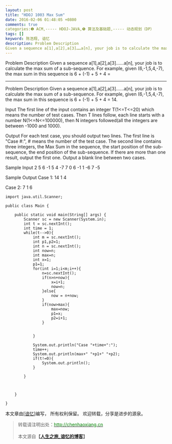 ```yaml
---
layout: post
title: "HDOJ 1003 Max Sum"
date: 2016-02-06 01:48:05 +0800
comments: true
categories:❶ ACM,----- HDOJ-JAVA,❺ 算法及基础题,----- 动态规划（DP）
tags: []
keyword: 陈浩翔, 谙忆
description: Problem Description 
Given a sequence a[1],a[2],a[3]……a[n], your job is to calculate the max sum of a sub-sequence. For example, given (6,-1,5,4,-7), the max sum in this sequence is 6 + (-1) + 5 + 4 = 
---
```



Problem Description 
Given a sequence a[1],a[2],a[3]……a[n], your job is to calculate the max sum of a sub-sequence. For example, given (6,-1,5,4,-7), the max sum in this sequence is 6 + (-1) + 5 + 4 =
<!-- more -->
----------

Problem Description
Given a sequence a[1],a[2],a[3]......a[n], your job is to calculate the max sum of a sub-sequence. For example, given (6,-1,5,4,-7), the max sum in this sequence is 6 + (-1) + 5 + 4 = 14.

 

Input
The first line of the input contains an integer T(1<=T<=20) which means the number of test cases. Then T lines follow, each line starts with a number N(1<=N<=100000), then N integers followed(all the integers are between -1000 and 1000).

 

Output
For each test case, you should output two lines. The first line is "Case #:", # means the number of the test case. The second line contains three integers, the Max Sum in the sequence, the start position of the sub-sequence, the end position of the sub-sequence. If there are more than one result, output the first one. Output a blank line between two cases.

 

Sample Input
2
5 6 -1 5 4 -7
7 0 6 -1 1 -6 7 -5
 

Sample Output
Case 1:
14 1 4

Case 2:
7 1 6



```
import java.util.Scanner;

public class Main {

	public static void main(String[] args) {
		Scanner sc = new Scanner(System.in);
		int t = sc.nextInt();
		int time = 1;
		while(t-->0){
			int m = sc.nextInt();
			int p1,p2=1;
			int n = sc.nextInt();
			int now=n;
			int max=n;
			int x=1;
			p1=1;
			for(int i=1;i<m;i++){
				n=sc.nextInt();
				if(n>n+now){
					x=i+1;
					now=n;
				}else{
					now = n+now;
				}
				if(now>max){
					max=now;
					p1=x;
					p2=i+1;
				}
				
				
			}
			
			System.out.println("Case "+time+":");
			time++;
			System.out.println(max+" "+p1+" "+p2);
			if(t!=0){
				System.out.println();
			}
			
		}
		
		
		
	}

}

```

本文章由<a href="http://chenhaoxiang.cn/">[谙忆]</a>编写， 所有权利保留。 
欢迎转载，分享是进步的源泉。
<blockquote cite='陈浩翔'>
<p background-color='#D3D3D3'>转载请注明出处：<a href='http://chenhaoxiang.cn'><font color="green">http://chenhaoxiang.cn</font></a><br><br>
本文源自<strong>【<a href='http://chenhaoxiang.cn' target='_blank'>人生之旅_谙忆的博客</a>】</strong></p>
</blockquote>
